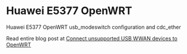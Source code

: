 # Huawei E5377 OpenWRT

Huawei E5377 OpenWRT usb_modeswitch configuration and cdc_ether

Read entire blog post at [Connect unsupported USB WWAN devices to OpenWRT](http://blog.enyone.rainio.org/Connect-unsupported-USB-WWAN-devices-to-OpenWRT)

